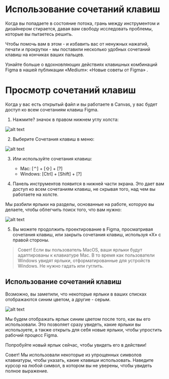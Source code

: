 # Использование сочетаний клавиш

Когда вы попадаете в состояние потока, грань между инструментом и дизайнером стирается, давая вам свободу исследовать проблемы, которые вы пытаетесь решить.

Чтобы помочь вам в этом - и избавить вас от ненужных нажатий, печати и прокрутки - мы поставили несколько удобных сочетаний клавиш на кончиках ваших пальцев.

Узнайте больше о вдохновляющих действиях клавишных комбинаций Figma в нашей публикации «Medium»:  «Новые советы от Figma» .

# Просмотр сочетаний клавиш

Когда у вас есть открытый файл и вы работаете в Canvas, у вас будет доступ ко всем сочетаниям клавиш Figma.

1. Нажмите? значок в правом нижнем углу холста: 

![alt text](/_images/shortcuts.png "Logo Title Text 1")

2. Выберите  Сочетания клавиш  в меню: 

![alt text](/_images/shortcuts2.png "Logo Title Text 1")

3. Или используйте сочетания клавиш:

	* Mac: [⌃] + [⇧] + [?] 
	* Windows:   [Ctrl] + [Shift] + [?] 

4. Панель инструментов появится в нижней части экрана. Это дает вам доступ ко всем сочетаниям клавиш, не скрывая того, над чем вы работаете на холсте. 

Мы разбили ярлыки на разделы, основанные на работе, которую вы делаете, чтобы облегчить поиск того, что вам нужно: 

![alt text](/_images/shortcuts.gif "Logo Title Text 1")

5. Вы можете продолжить проектирование в Figma, просматривая сочетания клавиш, или закрыть сочетания клавиш, используя «X» с правой стороны.

> Совет! Если вы пользователь MacOS, ваши ярлыки будут адаптированы к клавиатуре Mac. В то время как пользователи Windows увидят ярлыки, отформатированные для устройств Windows. Не нужно гадать или гуглить.

## Использование сочетаний клавиш

Возможно, вы заметили, что некоторые ярлыки в ваших списках отображаются синим цветом, а другие - серым.

![alt text](/_images/shortcuts3.png "Logo Title Text 1")

Мы будем отображать ярлык синим цветом после того, как вы его использовали. Это позволяет сразу увидеть, какие ярлыки вы используете, а также открыть для себя новые ярлыки, чтобы упростить рабочий процесс Figma.

Попробуйте новый ярлык сейчас, чтобы увидеть его в действии!

Совет! Мы использовали некоторые из упрощенных символов клавиатуры, чтобы указать, какие клавиши использовать. Наведите курсор на любой символ, в котором вы не уверены, чтобы увидеть полное выражение.